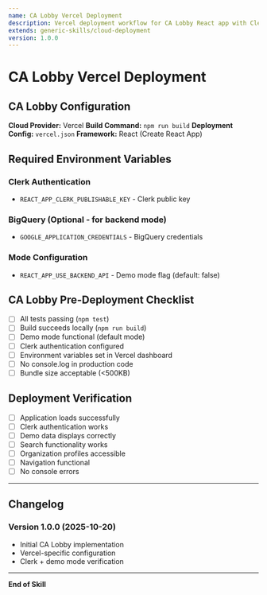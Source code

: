 ```yaml
---
name: CA Lobby Vercel Deployment
description: Vercel deployment workflow for CA Lobby React app with Clerk auth and BigQuery backend. Use when deploying CA Lobby, troubleshooting Vercel, or user says "deploy". Ensures proper configuration and verification.
extends: generic-skills/cloud-deployment
version: 1.0.0
---
```


# CA Lobby Vercel Deployment

## CA Lobby Configuration

**Cloud Provider:** Vercel
**Build Command:** `npm run build`
**Deployment Config:** `vercel.json`
**Framework:** React (Create React App)

## Required Environment Variables

### Clerk Authentication
- `REACT_APP_CLERK_PUBLISHABLE_KEY` - Clerk public key

### BigQuery (Optional - for backend mode)
- `GOOGLE_APPLICATION_CREDENTIALS` - BigQuery credentials

### Mode Configuration
- `REACT_APP_USE_BACKEND_API` - Demo mode flag (default: false)

## CA Lobby Pre-Deployment Checklist

- [ ] All tests passing (`npm test`)
- [ ] Build succeeds locally (`npm run build`)
- [ ] Demo mode functional (default mode)
- [ ] Clerk authentication configured
- [ ] Environment variables set in Vercel dashboard
- [ ] No console.log in production code
- [ ] Bundle size acceptable (<500KB)

## Deployment Verification

- [ ] Application loads successfully
- [ ] Clerk authentication works
- [ ] Demo data displays correctly
- [ ] Search functionality works
- [ ] Organization profiles accessible
- [ ] Navigation functional
- [ ] No console errors

---

## Changelog
### Version 1.0.0 (2025-10-20)
- Initial CA Lobby implementation
- Vercel-specific configuration
- Clerk + demo mode verification

---

**End of Skill**
